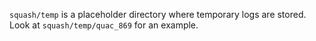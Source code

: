 `squash/temp` is a placeholder directory where temporary logs are stored. Look at `squash/temp/quac_869` for an example.
